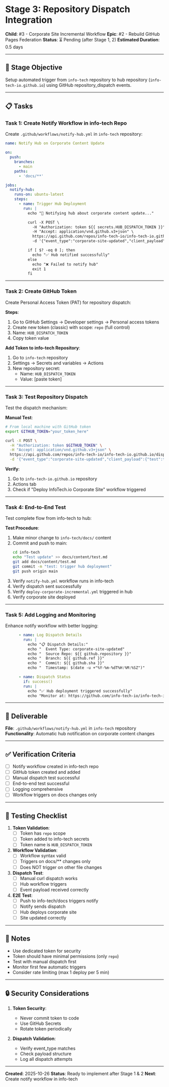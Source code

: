 # Stage 3: Repository Dispatch Integration

**Child**: #3 - Corporate Site Incremental Workflow
**Epic**: #2 - Rebuild GitHub Pages Federation
**Status**: ⏳ Pending (after Stage 1, 2)
**Estimated Duration**: 0.5 days

---

## 🎯 Stage Objective

Setup automated trigger from `info-tech` repository to hub repository (`info-tech-io.github.io`) using GitHub repository_dispatch events.

---

## 📋 Tasks

### Task 1: Create Notify Workflow in info-tech Repo
Create `.github/workflows/notify-hub.yml` in `info-tech` repository:

```yaml
name: Notify Hub on Corporate Content Update

on:
  push:
    branches:
      - main
    paths:
      - 'docs/**'

jobs:
  notify-hub:
    runs-on: ubuntu-latest
    steps:
      - name: Trigger Hub Deployment
        run: |
          echo "📢 Notifying hub about corporate content update..."

          curl -X POST \
            -H "Authorization: token ${{ secrets.HUB_DISPATCH_TOKEN }}" \
            -H "Accept: application/vnd.github.v3+json" \
            https://api.github.com/repos/info-tech-io/info-tech-io.github.io/dispatches \
            -d '{"event_type":"corporate-site-updated","client_payload":{"repository":"${{ github.repository }}","ref":"${{ github.ref }}","sha":"${{ github.sha }}"}}'

          if [ $? -eq 0 ]; then
            echo "✅ Hub notified successfully"
          else
            echo "❌ Failed to notify hub"
            exit 1
          fi
```

---

### Task 2: Create GitHub Token
Create Personal Access Token (PAT) for repository dispatch:

**Steps**:
1. Go to GitHub Settings → Developer settings → Personal access tokens
2. Create new token (classic) with scope: `repo` (full control)
3. Name: `HUB_DISPATCH_TOKEN`
4. Copy token value

**Add Token to info-tech Repository**:
1. Go to `info-tech` repository
2. Settings → Secrets and variables → Actions
3. New repository secret:
   - Name: `HUB_DISPATCH_TOKEN`
   - Value: [paste token]

---

### Task 3: Test Repository Dispatch
Test the dispatch mechanism:

**Manual Test**:
```bash
# From local machine with GitHub token
export GITHUB_TOKEN="your_token_here"

curl -X POST \
  -H "Authorization: token $GITHUB_TOKEN" \
  -H "Accept: application/vnd.github.v3+json" \
  https://api.github.com/repos/info-tech-io/info-tech-io.github.io/dispatches \
  -d '{"event_type":"corporate-site-updated","client_payload":{"test":true}}'
```

**Verify**:
1. Go to `info-tech-io.github.io` repository
2. Actions tab
3. Check if "Deploy InfoTech.io Corporate Site" workflow triggered

---

### Task 4: End-to-End Test
Test complete flow from info-tech to hub:

**Test Procedure**:
1. Make minor change to `info-tech/docs/` content
2. Commit and push to main:
   ```bash
   cd info-tech
   echo "Test update" >> docs/content/test.md
   git add docs/content/test.md
   git commit -m "test: trigger hub deployment"
   git push origin main
   ```
3. Verify `notify-hub.yml` workflow runs in info-tech
4. Verify dispatch sent successfully
5. Verify `deploy-corporate-incremental.yml` triggered in hub
6. Verify corporate site deployed

---

### Task 5: Add Logging and Monitoring
Enhance notify workflow with better logging:

```yaml
      - name: Log Dispatch Details
        run: |
          echo "📋 Dispatch Details:"
          echo "  Event Type: corporate-site-updated"
          echo "  Source Repo: ${{ github.repository }}"
          echo "  Branch: ${{ github.ref }}"
          echo "  Commit: ${{ github.sha }}"
          echo "  Timestamp: $(date -u +"%Y-%m-%dT%H:%M:%SZ")"

      - name: Dispatch Status
        if: success()
        run: |
          echo "✅ Hub deployment triggered successfully"
          echo "Monitor at: https://github.com/info-tech-io/info-tech-io.github.io/actions"
```

---

## 🎯 Deliverable

**File**: `.github/workflows/notify-hub.yml` in `info-tech` repository
**Functionality**: Automatic hub notification on corporate content changes

---

## ✅ Verification Criteria

- [ ] Notify workflow created in info-tech repo
- [ ] GitHub token created and added
- [ ] Manual dispatch test successful
- [ ] End-to-end test successful
- [ ] Logging comprehensive
- [ ] Workflow triggers on docs changes only

---

## 🧪 Testing Checklist

1. **Token Validation**:
   - [ ] Token has `repo` scope
   - [ ] Token added to info-tech secrets
   - [ ] Token name is `HUB_DISPATCH_TOKEN`

2. **Workflow Validation**:
   - [ ] Workflow syntax valid
   - [ ] Triggers on docs/** changes only
   - [ ] Does NOT trigger on other file changes

3. **Dispatch Test**:
   - [ ] Manual curl dispatch works
   - [ ] Hub workflow triggers
   - [ ] Event payload received correctly

4. **E2E Test**:
   - [ ] Push to info-tech/docs triggers notify
   - [ ] Notify sends dispatch
   - [ ] Hub deploys corporate site
   - [ ] Site updated correctly

---

## 📝 Notes

- Use dedicated token for security
- Token should have minimal permissions (only `repo`)
- Test with manual dispatch first
- Monitor first few automatic triggers
- Consider rate limiting (max 1 deploy per 5 min)

---

## 🔒 Security Considerations

1. **Token Security**:
   - Never commit token to code
   - Use GitHub Secrets
   - Rotate token periodically

2. **Dispatch Validation**:
   - Verify event_type matches
   - Check payload structure
   - Log all dispatch attempts

---

**Created**: 2025-10-26
**Status**: Ready to implement after Stage 1 & 2
**Next**: Create notify workflow in info-tech
